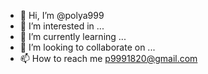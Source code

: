 - 👋 Hi, I’m @polya999
- 👀 I’m interested in ...
- 🌱 I’m currently learning ...
- 💞️ I’m looking to collaborate on ...
- 📫 How to reach me p9991820@gmail.com

<!---
polya999/polya999 is a ✨ special ✨ repository because its `README.md` (this file) appears on your GitHub profile.
You can click the Preview link to take a look at your changes.
--->
